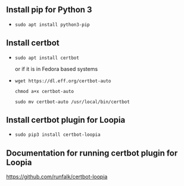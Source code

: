 ## Install pip for Python 3
* `sudo apt install python3-pip`

## Install certbot
* `sudo apt install certbot`

    or if it is in Fedora based systems

* `wget https://dl.eff.org/certbot-auto`
   
   `chmod a+x certbot-auto`
   
   `sudo mv certbot-auto /usr/local/bin/certbot`


## Install certbot plugin for Loopia
* `sudo pip3 install certbot-loopia`

## Documentation for running certbot plugin for Loopia
https://github.com/runfalk/certbot-loopia


